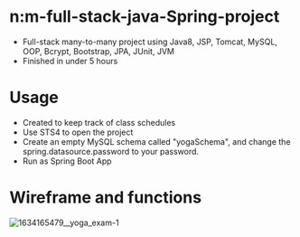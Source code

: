 # n:m-full-stack-java-Spring-project

- Full-stack many-to-many project using Java8, JSP, Tomcat, MySQL, OOP, Bcrypt, Bootstrap, JPA, JUnit, JVM
- Finished in under 5 hours

# Usage
- Created to keep track of class schedules
- Use STS4 to open the project 
- Create an empty MySQL schema called "yogaSchema", and change the spring.datasource.password to your password.
- Run as Spring Boot App

# Wireframe and functions
![1634165479__yoga_exam-1](https://user-images.githubusercontent.com/74885386/137411690-b60d9b9a-4088-4fa6-96fe-fa041f0ec9e7.png)
